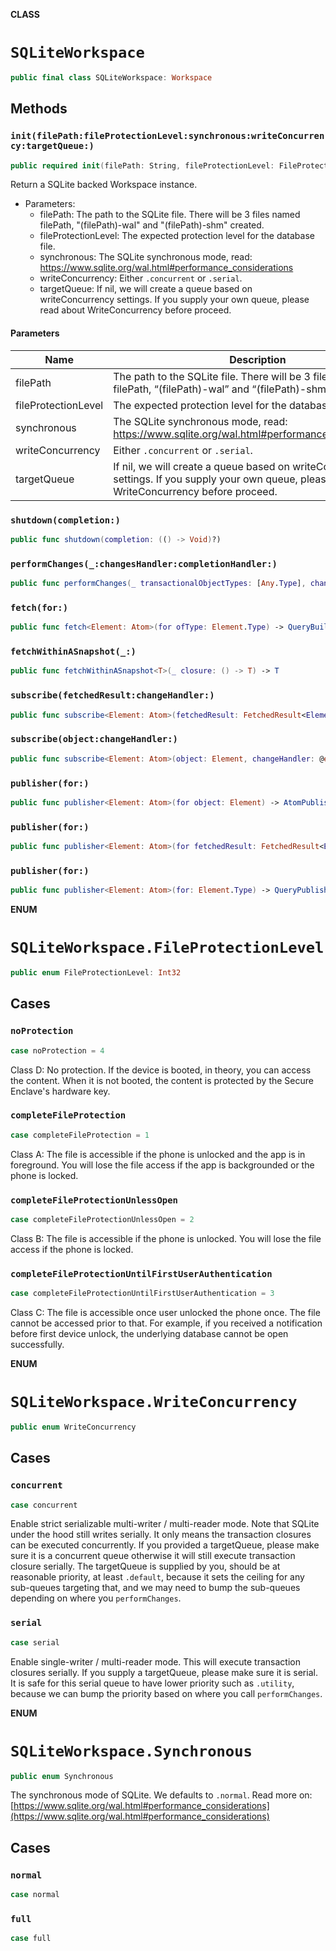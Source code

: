 **CLASS**

# `SQLiteWorkspace`

```swift
public final class SQLiteWorkspace: Workspace
```

## Methods
### `init(filePath:fileProtectionLevel:synchronous:writeConcurrency:targetQueue:)`

```swift
public required init(filePath: String, fileProtectionLevel: FileProtectionLevel, synchronous: Synchronous = .normal, writeConcurrency: WriteConcurrency = .concurrent, targetQueue: DispatchQueue? = nil)
```

 Return a SQLite backed Workspace instance.

 - Parameters:
    - filePath: The path to the SQLite file. There will be 3 files named filePath, "\(filePath)-wal" and "\(filePath)-shm" created.
    - fileProtectionLevel: The expected protection level for the database file.
    - synchronous: The SQLite synchronous mode, read: https://www.sqlite.org/wal.html#performance_considerations
    - writeConcurrency: Either `.concurrent` or `.serial`.
    - targetQueue: If nil, we will create a queue based on writeConcurrency settings. If you supply your own queue, please read
                   about WriteConcurrency before proceed.

#### Parameters

| Name | Description |
| ---- | ----------- |
| filePath | The path to the SQLite file. There will be 3 files named filePath, “(filePath)-wal” and “(filePath)-shm” created. |
| fileProtectionLevel | The expected protection level for the database file. |
| synchronous | The SQLite synchronous mode, read: https://www.sqlite.org/wal.html#performance_considerations |
| writeConcurrency | Either `.concurrent` or `.serial`. |
| targetQueue | If nil, we will create a queue based on writeConcurrency settings. If you supply your own queue, please read about WriteConcurrency before proceed. |

### `shutdown(completion:)`

```swift
public func shutdown(completion: (() -> Void)?)
```

### `performChanges(_:changesHandler:completionHandler:)`

```swift
public func performChanges(_ transactionalObjectTypes: [Any.Type], changesHandler: @escaping Workspace.ChangesHandler, completionHandler: Workspace.CompletionHandler? = nil)
```

### `fetch(for:)`

```swift
public func fetch<Element: Atom>(for ofType: Element.Type) -> QueryBuilder<Element>
```

### `fetchWithinASnapshot(_:)`

```swift
public func fetchWithinASnapshot<T>(_ closure: () -> T) -> T
```

### `subscribe(fetchedResult:changeHandler:)`

```swift
public func subscribe<Element: Atom>(fetchedResult: FetchedResult<Element>, changeHandler: @escaping (_: FetchedResult<Element>) -> Void) -> Workspace.Subscription where Element: Equatable
```

### `subscribe(object:changeHandler:)`

```swift
public func subscribe<Element: Atom>(object: Element, changeHandler: @escaping (_: SubscribedObject<Element>) -> Void) -> Workspace.Subscription where Element: Equatable
```

### `publisher(for:)`

```swift
public func publisher<Element: Atom>(for object: Element) -> AtomPublisher<Element> where Element: Equatable
```

### `publisher(for:)`

```swift
public func publisher<Element: Atom>(for fetchedResult: FetchedResult<Element>) -> FetchedResultPublisher<Element> where Element: Equatable
```

### `publisher(for:)`

```swift
public func publisher<Element: Atom>(for: Element.Type) -> QueryPublisherBuilder<Element> where Element: Equatable
```


**ENUM**

# `SQLiteWorkspace.FileProtectionLevel`

```swift
public enum FileProtectionLevel: Int32
```

## Cases
### `noProtection`

```swift
case noProtection = 4
```

Class D: No protection. If the device is booted, in theory, you can access the content.
When it is not booted, the content is protected by the Secure Enclave's hardware key.

### `completeFileProtection`

```swift
case completeFileProtection = 1
```

Class A: The file is accessible if the phone is unlocked and the app is in foreground.
You will lose the file access if the app is backgrounded or the phone is locked.

### `completeFileProtectionUnlessOpen`

```swift
case completeFileProtectionUnlessOpen = 2
```

Class B: The file is accessible if the phone is unlocked. You will lose the file access
if the phone is locked.

### `completeFileProtectionUntilFirstUserAuthentication`

```swift
case completeFileProtectionUntilFirstUserAuthentication = 3
```

Class C: The file is accessible once user unlocked the phone once. The file cannot be
accessed prior to that. For example, if you received a notification before first device
unlock, the underlying database cannot be open successfully.


**ENUM**

# `SQLiteWorkspace.WriteConcurrency`

```swift
public enum WriteConcurrency
```

## Cases
### `concurrent`

```swift
case concurrent
```

Enable strict serializable multi-writer / multi-reader mode. Note that SQLite under the
hood still writes serially. It only means the transaction closures can be executed
concurrently. If you provided a targetQueue, please make sure it is a concurrent queue
otherwise it will still execute transaction closure serially. The targetQueue is supplied
by you, should be at reasonable priority, at least `.default`, because it sets the ceiling
for any sub-queues targeting that, and we may need to bump the sub-queues depending on
where you `performChanges`.

### `serial`

```swift
case serial
```

Enable single-writer / multi-reader mode. This will execute transaction closures serially.
If you supply a targetQueue, please make sure it is serial. It is safe for this serial queue
to have lower priority such as `.utility`, because we can bump the priority based on where
you call `performChanges`.


**ENUM**

# `SQLiteWorkspace.Synchronous`

```swift
public enum Synchronous
```

The synchronous mode of SQLite. We defaults to `.normal`. Read more on: [https://www.sqlite.org/wal.html#performance_considerations](https://www.sqlite.org/wal.html#performance_considerations)

## Cases
### `normal`

```swift
case normal
```

### `full`

```swift
case full
```
